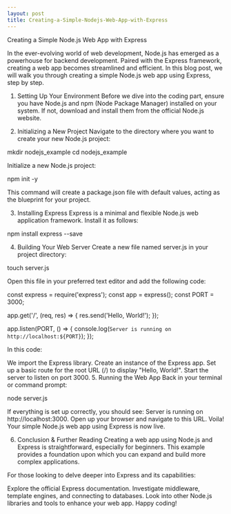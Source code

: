 ```yaml
---
layout: post
title: Creating-a-Simple-Nodejs-Web-App-with-Express
---
```


Creating a Simple Node.js Web App with Express

In the ever-evolving world of web development, Node.js has emerged as a powerhouse for backend development. Paired with the Express framework, creating a web app becomes streamlined and efficient. In this blog post, we will walk you through creating a simple Node.js web app using Express, step by step.

1. Setting Up Your Environment
Before we dive into the coding part, ensure you have Node.js and npm (Node Package Manager) installed on your system. If not, download and install them from the official Node.js website.

2. Initializing a New Project
Navigate to the directory where you want to create your new Node.js project:

mkdir nodejs_example
cd nodejs_example

Initialize a new Node.js project:

npm init -y

This command will create a package.json file with default values, acting as the blueprint for your project.

3. Installing Express
Express is a minimal and flexible Node.js web application framework. Install it as follows:

npm install express --save

4. Building Your Web Server
Create a new file named server.js in your project directory:

touch server.js

Open this file in your preferred text editor and add the following code:

const express = require('express');
const app = express();
const PORT = 3000;

app.get('/', (req, res) => {
    res.send('Hello, World!');
});

app.listen(PORT, () => {
    console.log(`Server is running on http://localhost:${PORT}`);
});

In this code:

We import the Express library.
Create an instance of the Express app.
Set up a basic route for the root URL (/) to display "Hello, World!".
Start the server to listen on port 3000.
5. Running the Web App
Back in your terminal or command prompt:

node server.js

If everything is set up correctly, you should see: Server is running on http://localhost:3000. Open up your browser and navigate to this URL. Voila! Your simple Node.js web app using Express is now live.

6. Conclusion & Further Reading
Creating a web app using Node.js and Express is straightforward, especially for beginners. This example provides a foundation upon which you can expand and build more complex applications.

For those looking to delve deeper into Express and its capabilities:

Explore the official Express documentation.
Investigate middleware, template engines, and connecting to databases.
Look into other Node.js libraries and tools to enhance your web app.
Happy coding!



